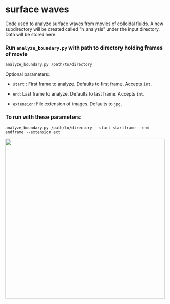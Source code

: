 # surface waves
Code used to analyze surface waves from movies of colloidal fluids.
A new subdirectory will be created called "h_analysis" under the input directory.
Data will be stored here.

### Run ``analyze_boundary.py`` with path to directory holding frames of movie

`analyze_boundary.py /path/to/directory`

Optional parameters:

- `start` : First frame to analyze. Defaults to first frame. Accepts ```int```.

- `end`: Last frame to analyze. Defaults to last frame. Accepts ```int```.

- `extension`: File extension of images. Defaults to ``jpg``.

### To run with these parameters:
`analyze_boundary.py /path/to/directory --start startframe --end endframe --extension ext`

<img src="height.gif" width="500"/>   
